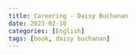```yaml
---
title: Careering - Daisy Buchanan
date: 2023-02-10
categories: [English]
tags: [book, daisy buchanan]
---
```

